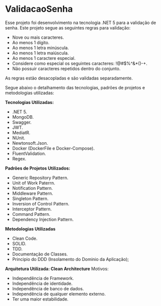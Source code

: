 # ValidacaoSenha

Esse projeto foi desenvolvimento na tecnologia .NET 5 para a validação de senha. Este projeto segue as seguintes regras para validação:

- Nove ou mais caracteres.
- Ao menos 1 dígito.
- Ao menos 1 letra minúscula.
- Ao menos 1 letra maiúscula.
- Ao menos 1 caractere especial.
- Considere como especial os seguintes caracteres: !@#$%^&*()-+.
- Não possuir caracteres repetidos dentro do conjunto.

As regras estão desacopladas e são validadas separadamente. 


Segue abaixo o detalhamento das tecnologias, padrões de projetos e metodologias utilizadas:

<b>Tecnologias Utilizadas:</b>

 - .NET 5.
 - MongoDB.
 - Swagger.
 - JWT.
 - MediatR.
 - NUnit.
 - Newtonsoft.Json.
 - Docker (DockerFile e Docker-Compose).
 - FluentValidation.
 - Regex.

 <b>Padrões de Projetos Utilizados:</b>
 - Generic Repository Pattern.
 - Unit of Work Paterrn.
 - Notification Pattern.
 - Middleware Pattern.
 - Singleton Pattern.
 - Inversion of Control Pattern.
 - Interceptor Pattern.
 - Command Pattern.
 - Dependency Injection Pattern.

  <b>Metodologias Utilizadas</b>
  - Clean Code.
  - SOLID.
  - TDD.
  - Documentação de Classes.
  - Principio do DDD (Insolamento do Dominio da Aplicação);

<b>Arquitetura Utilizada: Clean Architecture</b>
Motivos: 
- Independência de Framework.
- Independência de identidade.
- Independência de banco de dados.
- Independência de qualquer elemento externo.
- Ter uma maior estabilidade.
 
